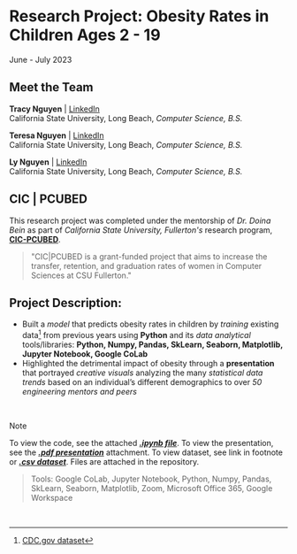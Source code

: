 # Research Project: Obesity Rates in Children Ages 2 - 19

June - July 2023

## Meet the Team
**Tracy Nguyen** | [LinkedIn](www.linkedin.com/in/ntracy) <br>
California State University, Long Beach, *Computer Science, B.S.* <br>

**Teresa Nguyen** | [LinkedIn](www.linkedin.com/in/ntracy) <br>
California State University, Long Beach, *Computer Science, B.S.* <br>

**Ly Nguyen** | [LinkedIn](www.linkedin.com/in/ntracy) <br>
California State University, Long Beach, *Computer Science, B.S.* <br>

## CIC | PCUBED
This research project was completed under the mentorship of *Dr. Doina Bein* as part of *California State University, Fullerton's* research program, **[CIC-PCUBED](https://www.fullerton.edu/ecs/cicpcubed/index.php)**.

>"CIC|PCUBED is a grant-funded project that aims to increase the transfer, retention, and graduation rates of women in Computer Sciences at CSU Fullerton."

## Project Description:
- Built a *model* that predicts obesity rates in children by *training* existing data[^1] from previous years using **Python** and its *data analytical* tools/libraries: **Python, Numpy, Pandas, SkLearn, Seaborn, Matplotlib, Jupyter Notebook, Google CoLab**
- Highlighted the detrimental impact of obesity through a **presentation** that portrayed *creative visuals* analyzing the many *statistical data trends* based on an individual’s different demographics to over *50 engineering mentors and peers*
<br>

> [!NOTE]
> To view the code, see the attached ***[.ipynb file](Obesity.ipynb)***. To view the presentation, see the ***[.pdf presentation](Obesity_Research.pdf)*** attachment. To view dataset, see link in footnote or ***[.csv dataset](obesity_dataset.csv)***. Files are attached in the repository.

> Tools: Google CoLab, Jupyter Notebook, Python, Numpy, Pandas, SkLearn, Seaborn, Matplotlib, Zoom, Microsoft Office 365, Google Workspace

<br>

[^1]: [CDC.gov dataset](https://data.cdc.gov/NCHS/Obesity-among-children-and-adolescents-aged-2-19-y/9gay-j69q/data)


